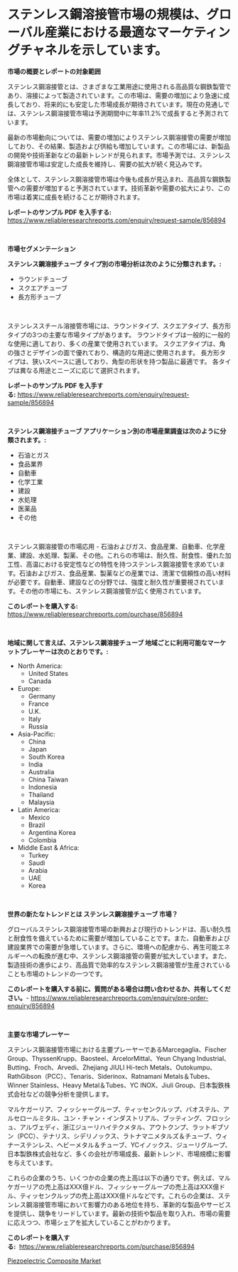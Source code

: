 <p><h1>ステンレス鋼溶接管市場の規模は、グローバル産業における最適なマーケティングチャネルを示しています。</h1></p><p><strong>市場の概要とレポートの対象範囲</strong></p>
<p><p>ステンレス鋼溶接管とは、さまざまな工業用途に使用される高品質な鋼鉄製管であり、溶接によって製造されています。この市場は、需要の増加により急速に成長しており、将来的にも安定した市場成長が期待されています。現在の見通しでは、ステンレス鋼溶接管市場は予測期間中に年率11.2%で成長すると予測されています。</p><p>最新の市場動向については、需要の増加によりステンレス鋼溶接管の需要が増加しており、その結果、製造および供給も増加しています。この市場には、新製品の開発や技術革新などの最新トレンドが見られます。市場予測では、ステンレス鋼溶接管市場は安定した成長を維持し、需要の拡大が続く見込みです。</p><p>全体として、ステンレス鋼溶接管市場は今後も成長が見込まれ、高品質な鋼鉄製管への需要が増加すると予測されています。技術革新や需要の拡大により、この市場は着実に成長を続けることが期待されます。</p></p>
<p><strong>レポートのサンプル PDF を入手する:</strong> <a href="https://www.reliableresearchreports.com/enquiry/request-sample/856894">https://www.reliableresearchreports.com/enquiry/request-sample/856894</a></p>
<p>&nbsp;</p>
<p><strong>市場セグメンテーション</strong></p>
<p><strong>ステンレス鋼溶接チューブ タイプ別の市場分析は次のように分類されます。:</strong></p>
<p><ul><li>ラウンドチューブ</li><li>スクエアチューブ</li><li>長方形チューブ</li></ul></p>
<p>&nbsp;</p>
<p><p>ステンレススチール溶接管市場には、ラウンドタイプ、スクエアタイプ、長方形タイプの3つの主要な市場タイプがあります。 ラウンドタイプは一般的に一般的な使用に適しており、多くの産業で使用されています。 スクエアタイプは、角の強さとデザインの面で優れており、構造的な用途に使用されます。 長方形タイプは、狭いスペースに適しており、角型の形状を持つ製品に最適です。 各タイプは異なる用途とニーズに応じて選択されます。</p></p>
<p><strong>レポートのサンプル PDF を入手する:</strong>&nbsp;<a href="https://www.reliableresearchreports.com/enquiry/request-sample/856894">https://www.reliableresearchreports.com/enquiry/request-sample/856894</a></p>
<p>&nbsp;</p>
<p><strong> ステンレス鋼溶接チューブ アプリケーション別の市場産業調査は次のように分類されます。:</strong></p>
<p><ul><li>石油とガス</li><li>食品業界</li><li>自動車</li><li>化学工業</li><li>建設</li><li>水処理</li><li>医薬品</li><li>その他</li></ul></p>
<p>&nbsp;</p>
<p><p>ステンレス鋼溶接管の市場応用 - 石油およびガス、食品産業、自動車、化学産業、建設、水処理、製薬、その他。これらの市場は、耐久性、耐食性、優れた加工性、高温における安定性などの特性を持つステンレス鋼溶接管を求めています。石油およびガス、食品産業、製薬などの産業では、清潔で信頼性の高い材料が必要です。自動車、建設などの分野では、強度と耐久性が重要視されています。その他の市場にも、ステンレス鋼溶接管が広く使用されています。</p></p>
<p><strong>このレポートを購入する:</strong>&nbsp; <a href="https://www.reliableresearchreports.com/purchase/856894">https://www.reliableresearchreports.com/purchase/856894</a></p>
<p>&nbsp;</p>
<p><strong>地域に関して言えば、ステンレス鋼溶接チューブ 地域ごとに利用可能なマーケットプレーヤーは次のとおりです。:</strong></p>
<p><ul>
    <li>
        North America:
        <ul>
            <li>United States</li>
            <li>Canada</li>
        </ul>
    </li>
    <li>
        Europe:
        <ul>
            <li>Germany</li>
            <li>France</li>
            <li>U.K.</li>
            <li>Italy</li>
            <li>Russia</li>
        </ul>
    </li>
    <li>
        Asia-Pacific:
        <ul>
            <li>China</li>
            <li>Japan</li>
            <li>South Korea</li>
            <li>India</li>
            <li>Australia</li>
            <li>China Taiwan</li>
            <li>Indonesia</li>
            <li>Thailand</li>
            <li>Malaysia</li>
        </ul>
    </li>
    <li>
        Latin America:
        <ul>
            <li>Mexico</li>
            <li>Brazil</li>
            <li>Argentina Korea</li>
            <li>Colombia</li>
        </ul>
    </li>
    <li>
        Middle East & Africa:
        <ul>
            <li>Turkey</li>
            <li>Saudi</li>
            <li>Arabia</li>
            <li>UAE</li>
            <li>Korea</li>
        </ul>
    </li>
    </ul></p>
<p>&nbsp;</p>
<p><strong>世界の新たなトレンドとは ステンレス鋼溶接チューブ 市場？</strong></p>
<p><p>グローバルステンレス鋼溶接管市場の新興および現行のトレンドは、高い耐久性と耐食性を備えているために需要が増加していることです。また、自動車および建設業界での需要が急増しています。さらに、環境への配慮から、再生可能エネルギーへの転換が進む中、ステンレス鋼溶接管の需要が拡大しています。また、製造技術の進歩により、高品質で効率的なステンレス鋼溶接管が生産されていることも市場のトレンドの一つです。</p></p>
<p><strong>このレポートを購入する前に、質問がある場合は問い合わせるか、共有してください。</strong>- <a href="https://www.reliableresearchreports.com/enquiry/pre-order-enquiry/856894">https://www.reliableresearchreports.com/enquiry/pre-order-enquiry/856894</a></p>
<p>&nbsp;</p>
<p><strong>主要な市場プレーヤー</strong></p>
<p><p>ステンレス鋼溶接管市場における主要プレーヤーであるMarcegaglia、Fischer Group、ThyssenKrupp、Baosteel、ArcelorMittal、Yeun Chyang Industrial、Butting、Froch、Arvedi、Zhejiang JIULI Hi-tech Metals、Outokumpu、RathGibson（PCC）、Tenaris、Siderinox、Ratnamani Metals＆Tubes、Winner Stainless、Heavy Metal＆Tubes、YC INOX、Jiuli Group、日本製鉄株式会社などの競争分析を提供します。</p><p>マルケガーリア、フィッシャーグループ、ティッセンクルップ、バオステル、アルセロールミタル、ユン・チャン・インダストリアル、ブッティング、フロッシュ、アルヴェディ、浙江ジューリハイテクメタル、アウトクンプ、ラットギブソン（PCC）、テナリス、シデリノックス、ラトナマニメタルズ＆チューブ、ウィナーステンレス、ヘビーメタル＆チューブ、YCイノックス、ジューリグループ、日本製鉄株式会社など、多くの会社が市場成長、最新トレンド、市場規模に影響を与えています。</p><p>これらの企業のうち、いくつかの企業の売上高は以下の通りです。例えば、マルケガーリアの売上高はXXX億ドル、フィッシャーグループの売上高はXXX億ドル、ティッセンクルップの売上高はXXX億ドルなどです。これらの企業は、ステンレス鋼溶接管市場において影響力のある地位を持ち、革新的な製品やサービスを提供し、競争をリードしています。最新の技術や製品を取り入れ、市場の需要に応えつつ、市場シェアを拡大していることがわかります。</p></p>
<p><strong>このレポートを購入する:</strong>&nbsp;&nbsp;<a href="https://www.reliableresearchreports.com/purchase/856894">https://www.reliableresearchreports.com/purchase/856894</a></p>
<p><p><a href="https://crocus-run-b5a.notion.site/Piezoelectric-Composite-Market-Research-Report-Unlocks-Analysis-on-the-Market-Financial-Status-Mark-e72dfe3113c64616ba9b24578d1bd77a">Piezoelectric Composite Market</a></p></p>
